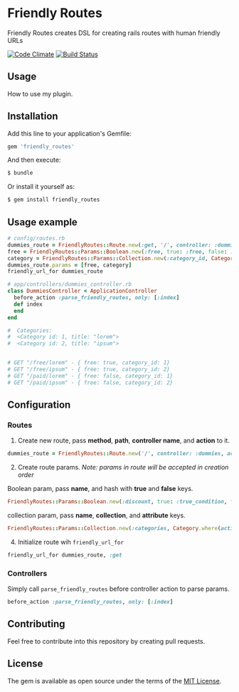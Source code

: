 # Friendly Routes
Friendly Routes creates DSL for creating rails routes with human friendly URLs

[![Code Climate](https://codeclimate.com/github/RoM4iK/friendly_routes/badges/gpa.svg)](https://codeclimate.com/github/RoM4iK/friendly_routes)
[![Build Status](https://travis-ci.org/RoM4iK/friendly_routes.svg?branch=master)](https://travis-ci.org/RoM4iK/friendly_routes)
## Usage
How to use my plugin.

## Installation
Add this line to your application's Gemfile:

```ruby
gem 'friendly_routes'
```

And then execute:
```bash
$ bundle
```

Or install it yourself as:
```bash
$ gem install friendly_routes
```
## Usage example

```ruby
# config/routes.rb
dummies_route = FriendlyRoutes::Route.new(:get, '/', controller: :dummies, action: :index)
free = FriendlyRoutes::Params::Boolean.new(:free, true: :free, false: :paid)
category = FriendlyRoutes::Params::Collection.new(:category_id, Category, :title)
dummies_route.params = [free, category]
friendly_url_for dummies_route

# app/controllers/dummies_controller.rb
class DummiesController < ApplicationController
  before_action :parse_friendly_routes, only: [:index]
  def index
  end
end

#  Categories:
#  <Category id: 1, title: "lorem">
#  <Category id: 2, title: "ipsum">


# GET "/free/lorem" - { free: true, category_id: 1}
# GET "/free/ipsum" - { free: true, category_id: 2}
# GET "/paid/lorem" - { free: false, category_id: 1}
# GET "/paid/ipsum" - { free: false, category_id: 2}
```

## Configuration
### Routes

1. Create new route, pass **method**, **path**, **controller name**, and **action** to it.
```ruby
dummies_route = FriendlyRoutes::Route.new('/', controller: :dummies, action: :index)
```
2. Create route params. *Note: params in route will be accepted in creation order*

Boolean param, pass **name**, and hash with **true** and **false** keys.
```ruby
FriendlyRoutes::Params::Boolean.new(:discount, true: :true_condition, false: :false_condition)
```

collection param, pass **name**, **collection**, and **attribute** keys.
```ruby
FriendlyRoutes::Params::Collection.new(:categories, Category.where(active: true), :title)
```
4. Initialize route wih `friendly_url_for`
```ruby
friendly_url_for dummies_route, :get
```

### Controllers
Simply call `parse_friendly_routes` before controller action to parse params.
```ruby
before_action :parse_friendly_routes, only: [:index]
```

## Contributing
Feel free to contribute into this repository by creating pull requests.

## License
The gem is available as open source under the terms of the [MIT License](http://opensource.org/licenses/MIT).
